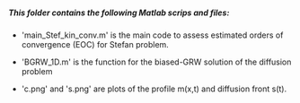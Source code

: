 ##### This folder contains the following Matlab scrips and files:


- 'main_Stef_kin_conv.m' is the main code to assess estimated orders of convergence (EOC) for Stefan problem.

- 'BGRW_1D.m' is the function for the biased-GRW solution of the diffusion problem 
	
- 'c.png' and 's.png' are plots of the profile m(x,t) and diffusion front s(t).
